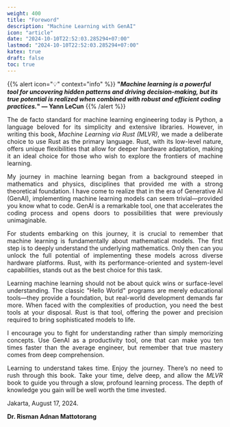 ```yaml
---
weight: 400
title: "Foreword"
description: "Machine Learning with GenAI"
icon: "article"
date: "2024-10-10T22:52:03.285294+07:00"
lastmod: "2024-10-10T22:52:03.285294+07:00"
katex: true
draft: false
toc: true
---
```

{{% alert icon="💡" context="info" %}}
<strong>"<em>Machine learning is a powerful tool for uncovering hidden patterns and driving decision-making, but its true potential is realized when combined with robust and efficient coding practices.</em>" — Yann LeCun</strong>
{{% /alert %}}

<p style="text-align: justify;">
The de facto standard for machine learning engineering today is Python, a language beloved for its simplicity and extensive libraries. However, in writing this book, <em>Machine Learning via Rust (MLVR)</em>, we made a deliberate choice to use Rust as the primary language. Rust, with its low-level nature, offers unique flexibilities that allow for deeper hardware adaptation, making it an ideal choice for those who wish to explore the frontiers of machine learning.
</p>

<p style="text-align: justify;">
My journey in machine learning began from a background steeped in mathematics and physics, disciplines that provided me with a strong theoretical foundation. I have come to realize that in the era of Generative AI (GenAI), implementing machine learning models can seem trivial—provided you know what to code. GenAI is a remarkable tool, one that accelerates the coding process and opens doors to possibilities that were previously unimaginable.
</p>

<p style="text-align: justify;">
For students embarking on this journey, it is crucial to remember that machine learning is fundamentally about mathematical models. The first step is to deeply understand the underlying mathematics. Only then can you unlock the full potential of implementing these models across diverse hardware platforms. Rust, with its performance-oriented and system-level capabilities, stands out as the best choice for this task.
</p>

<p style="text-align: justify;">
Learning machine learning should not be about quick wins or surface-level understanding. The classic "Hello World" programs are merely educational tools—they provide a foundation, but real-world development demands far more. When faced with the complexities of production, you need the best tools at your disposal. Rust is that tool, offering the power and precision required to bring sophisticated models to life.
</p>

<p style="text-align: justify;">
I encourage you to fight for understanding rather than simply memorizing concepts. Use GenAI as a productivity tool, one that can make you ten times faster than the average engineer, but remember that true mastery comes from deep comprehension.
</p>

<p style="text-align: justify;">
Learning to understand takes time. Enjoy the journey. There’s no need to rush through this book. Take your time, delve deep, and allow the <em>MLVR</em> book to guide you through a slow, profound learning process. The depth of knowledge you gain will be well worth the time invested.
</p>

<p style="text-align: justify;">
Jakarta, August 17, 2024.
</p>

<p style="text-align: justify;">
<strong>Dr. Risman Adnan Mattotorang</strong>
</p>
